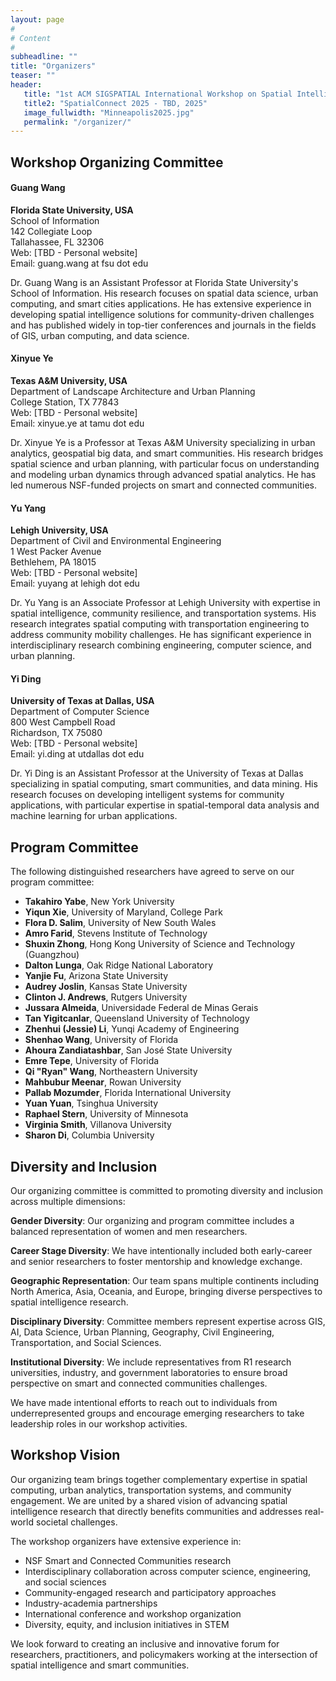 ```yaml
---
layout: page
#
# Content
#
subheadline: ""
title: "Organizers"
teaser: ""
header:
   title: "1st ACM SIGSPATIAL International Workshop on Spatial Intelligence for Smart and Connected Communities"
   title2: "SpatialConnect 2025 - TBD, 2025"
   image_fullwidth: "Minneapolis2025.jpg"
   permalink: "/organizer/"
---
```


## Workshop Organizing Committee

#### Guang Wang
**Florida State University, USA**  
School of Information  
142 Collegiate Loop  
Tallahassee, FL 32306  
Web: [TBD - Personal website]  
Email: guang.wang at fsu dot edu  

Dr. Guang Wang is an Assistant Professor at Florida State University's School of Information. His research focuses on spatial data science, urban computing, and smart cities applications. He has extensive experience in developing spatial intelligence solutions for community-driven challenges and has published widely in top-tier conferences and journals in the fields of GIS, urban computing, and data science.

#### Xinyue Ye
**Texas A&M University, USA**  
Department of Landscape Architecture and Urban Planning  
College Station, TX 77843  
Web: [TBD - Personal website]  
Email: xinyue.ye at tamu dot edu  

Dr. Xinyue Ye is a Professor at Texas A&M University specializing in urban analytics, geospatial big data, and smart communities. His research bridges spatial science and urban planning, with particular focus on understanding and modeling urban dynamics through advanced spatial analytics. He has led numerous NSF-funded projects on smart and connected communities.

#### Yu Yang
**Lehigh University, USA**  
Department of Civil and Environmental Engineering  
1 West Packer Avenue  
Bethlehem, PA 18015  
Web: [TBD - Personal website]  
Email: yuyang at lehigh dot edu  

Dr. Yu Yang is an Associate Professor at Lehigh University with expertise in spatial intelligence, community resilience, and transportation systems. His research integrates spatial computing with transportation engineering to address community mobility challenges. He has significant experience in interdisciplinary research combining engineering, computer science, and urban planning.

#### Yi Ding
**University of Texas at Dallas, USA**  
Department of Computer Science  
800 West Campbell Road  
Richardson, TX 75080  
Web: [TBD - Personal website]  
Email: yi.ding at utdallas dot edu  

Dr. Yi Ding is an Assistant Professor at the University of Texas at Dallas specializing in spatial computing, smart communities, and data mining. His research focuses on developing intelligent systems for community applications, with particular expertise in spatial-temporal data analysis and machine learning for urban applications.

## Program Committee

The following distinguished researchers have agreed to serve on our program committee:

* **Takahiro Yabe**, New York University
* **Yiqun Xie**, University of Maryland, College Park  
* **Flora D. Salim**, University of New South Wales
* **Amro Farid**, Stevens Institute of Technology
* **Shuxin Zhong**, Hong Kong University of Science and Technology (Guangzhou)
* **Dalton Lunga**, Oak Ridge National Laboratory
* **Yanjie Fu**, Arizona State University
* **Audrey Joslin**, Kansas State University
* **Clinton J. Andrews**, Rutgers University
* **Jussara Almeida**, Universidade Federal de Minas Gerais
* **Tan Yigitcanlar**, Queensland University of Technology
* **Zhenhui (Jessie) Li**, Yunqi Academy of Engineering
* **Shenhao Wang**, University of Florida
* **Ahoura Zandiatashbar**, San José State University
* **Emre Tepe**, University of Florida
* **Qi "Ryan" Wang**, Northeastern University
* **Mahbubur Meenar**, Rowan University
* **Pallab Mozumder**, Florida International University
* **Yuan Yuan**, Tsinghua University
* **Raphael Stern**, University of Minnesota
* **Virginia Smith**, Villanova University
* **Sharon Di**, Columbia University

## Diversity and Inclusion

Our organizing committee is committed to promoting diversity and inclusion across multiple dimensions:

**Gender Diversity**: Our organizing and program committee includes a balanced representation of women and men researchers.

**Career Stage Diversity**: We have intentionally included both early-career and senior researchers to foster mentorship and knowledge exchange.

**Geographic Representation**: Our team spans multiple continents including North America, Asia, Oceania, and Europe, bringing diverse perspectives to spatial intelligence research.

**Disciplinary Diversity**: Committee members represent expertise across GIS, AI, Data Science, Urban Planning, Geography, Civil Engineering, Transportation, and Social Sciences.

**Institutional Diversity**: We include representatives from R1 research universities, industry, and government laboratories to ensure broad perspective on smart and connected communities challenges.

We have made intentional efforts to reach out to individuals from underrepresented groups and encourage emerging researchers to take leadership roles in our workshop activities.

## Workshop Vision

Our organizing team brings together complementary expertise in spatial computing, urban analytics, transportation systems, and community engagement. We are united by a shared vision of advancing spatial intelligence research that directly benefits communities and addresses real-world societal challenges.

The workshop organizers have extensive experience in:
- NSF Smart and Connected Communities research
- Interdisciplinary collaboration across computer science, engineering, and social sciences  
- Community-engaged research and participatory approaches
- Industry-academia partnerships
- International conference and workshop organization
- Diversity, equity, and inclusion initiatives in STEM

We look forward to creating an inclusive and innovative forum for researchers, practitioners, and policymakers working at the intersection of spatial intelligence and smart communities.
